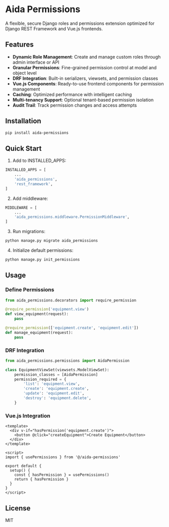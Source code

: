 # Aida Permissions

A flexible, secure Django roles and permissions extension optimized for Django REST Framework and Vue.js frontends.

## Features

- **Dynamic Role Management**: Create and manage custom roles through admin interface or API
- **Granular Permissions**: Fine-grained permission control at model and object level
- **DRF Integration**: Built-in serializers, viewsets, and permission classes
- **Vue.js Components**: Ready-to-use frontend components for permission management
- **Caching**: Optimized performance with intelligent caching
- **Multi-tenancy Support**: Optional tenant-based permission isolation
- **Audit Trail**: Track permission changes and access attempts

## Installation

```bash
pip install aida-permissions
```

## Quick Start

1. Add to INSTALLED_APPS:

```python
INSTALLED_APPS = [
    ...
    'aida_permissions',
    'rest_framework',
]
```

2. Add middleware:

```python
MIDDLEWARE = [
    ...
    'aida_permissions.middleware.PermissionMiddleware',
]
```

3. Run migrations:

```bash
python manage.py migrate aida_permissions
```

4. Initialize default permissions:

```bash
python manage.py init_permissions
```

## Usage

### Define Permissions

```python
from aida_permissions.decorators import require_permission

@require_permission('equipment.view')
def view_equipment(request):
    pass

@require_permission(['equipment.create', 'equipment.edit'])
def manage_equipment(request):
    pass
```

### DRF Integration

```python
from aida_permissions.permissions import AidaPermission

class EquipmentViewSet(viewsets.ModelViewSet):
    permission_classes = [AidaPermission]
    permission_required = {
        'list': 'equipment.view',
        'create': 'equipment.create',
        'update': 'equipment.edit',
        'destroy': 'equipment.delete',
    }
```

### Vue.js Integration

```vue
<template>
  <div v-if="hasPermission('equipment.create')">
    <button @click="createEquipment">Create Equipment</button>
  </div>
</template>

<script>
import { usePermissions } from '@/aida-permissions'

export default {
  setup() {
    const { hasPermission } = usePermissions()
    return { hasPermission }
  }
}
</script>
```

## License

MIT